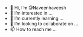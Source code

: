 - 👋 Hi, I’m @Naveenhaveesh
- 👀 I’m interested in ...
- 🌱 I’m currently learning ...
- 💞️ I’m looking to collaborate on ...
- 📫 How to reach me ...

<!---
Naveenhaveesh/Naveenhaveesh is a ✨ special ✨ repository because its `README.md` (this file) appears on your GitHub profile.
You can click the Preview link to take a look at your changes.
--->
